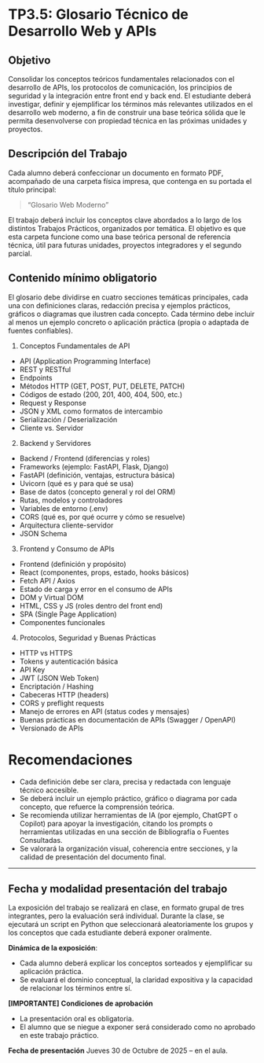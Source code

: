 # TP3.5: Glosario Técnico de Desarrollo Web y APIs

## Objetivo
Consolidar los conceptos teóricos fundamentales relacionados con el desarrollo de APIs, los protocolos de comunicación, los principios de seguridad y la integración entre front end y back end.
El estudiante deberá investigar, definir y ejemplificar los términos más relevantes utilizados en el desarrollo web moderno, a fin de construir una base teórica sólida que le permita desenvolverse con propiedad técnica en las próximas unidades y proyectos.

## Descripción del Trabajo

Cada alumno deberá confeccionar un documento en formato PDF, acompañado de una carpeta física impresa, que contenga en su portada el título principal:

> “Glosario Web Moderno”

El trabajo deberá incluir los conceptos clave abordados a lo largo de los distintos Trabajos Prácticos, organizados por temática.
El objetivo es que esta carpeta funcione como una base teórica personal de referencia técnica, útil para futuras unidades, proyectos integradores y el segundo parcial.

## Contenido mínimo obligatorio
El glosario debe dividirse en cuatro secciones temáticas principales, cada una con definiciones claras, redacción precisa y ejemplos prácticos, gráficos o diagramas que ilustren cada concepto.
Cada término debe incluir al menos un ejemplo concreto o aplicación práctica (propia o adaptada de fuentes confiables).

1. Conceptos Fundamentales de API

- API (Application Programming Interface)
- REST y RESTful
- Endpoints
- Métodos HTTP (GET, POST, PUT, DELETE, PATCH)
- Códigos de estado (200, 201, 400, 404, 500, etc.)
- Request y Response
- JSON y XML como formatos de intercambio
- Serialización / Deserialización
- Cliente vs. Servidor

2. Backend y Servidores

- Backend / Frontend (diferencias y roles)
- Frameworks (ejemplo: FastAPI, Flask, Django)
- FastAPI (definición, ventajas, estructura básica)
- Uvicorn (qué es y para qué se usa)
- Base de datos (concepto general y rol del ORM)
- Rutas, modelos y controladores
- Variables de entorno (.env)
- CORS (qué es, por qué ocurre y cómo se resuelve)
- Arquitectura cliente-servidor
- JSON Schema

3. Frontend y Consumo de APIs

- Frontend (definición y propósito)
- React (componentes, props, estado, hooks básicos)
- Fetch API / Axios
- Estado de carga y error en el consumo de APIs
- DOM y Virtual DOM
- HTML, CSS y JS (roles dentro del front end)
- SPA (Single Page Application)
- Componentes funcionales

4. Protocolos, Seguridad y Buenas Prácticas

- HTTP vs HTTPS
- Tokens y autenticación básica
- API Key
- JWT (JSON Web Token)
- Encriptación / Hashing
- Cabeceras HTTP (headers)
- CORS y preflight requests
- Manejo de errores en API (status codes y mensajes)
- Buenas prácticas en documentación de APIs (Swagger / OpenAPI)
- Versionado de APIs

# Recomendaciones

- Cada definición debe ser clara, precisa y redactada con lenguaje técnico accesible.
- Se deberá incluir un ejemplo práctico, gráfico o diagrama por cada concepto, que refuerce la comprensión teórica.
- Se recomienda utilizar herramientas de IA (por ejemplo, ChatGPT o Copilot) para apoyar la investigación, citando los prompts o herramientas utilizadas en una sección de Bibliografía o Fuentes Consultadas.
- Se valorará la organización visual, coherencia entre secciones, y la calidad de presentación del documento final.


---
## Fecha y modalidad presentación del trabajo

La exposición del trabajo se realizará en clase, en formato grupal de tres integrantes, pero la evaluación será individual.
Durante la clase, se ejecutará un script en Python que seleccionará aleatoriamente los grupos y los conceptos que cada estudiante deberá exponer oralmente.

**Dinámica de la exposición**:

- Cada alumno deberá explicar los conceptos sorteados y ejemplificar su aplicación práctica.
- Se evaluará el dominio conceptual, la claridad expositiva y la capacidad de relacionar los términos entre sí.

**[IMPORTANTE]**
**Condiciones de aprobación**

- La presentación oral es obligatoria.
- El alumno que se niegue a exponer será considerado como no aprobado en este trabajo práctico.

**Fecha de presentación**
Jueves 30 de Octubre de 2025 – en el aula.